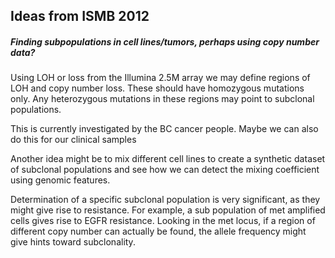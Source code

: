 <link href="style.css" rel="stylesheet"></link>

## Ideas from ISMB 2012

##### Finding subpopulations in cell lines/tumors, perhaps using copy number data?

Using LOH or loss from the Illumina 2.5M array we may define regions of LOH and copy number loss. These should have homozygous mutations only. Any heterozygous mutations in these regions may point to subclonal populations.

This is currently investigated by the BC cancer people. Maybe we can also do this for our clinical samples

Another idea might be to mix different cell lines to create a synthetic dataset of subclonal populations and see how we can detect the mixing coefficient using genomic features. 

Determination of a specific subclonal population is very significant, as they might give rise to resistance. For example, a sub population of met amplified cells gives rise to EGFR resistance. Looking in the met locus, if a region of different copy number can actually be found, the allele frequency might give hints toward subclonality.

